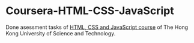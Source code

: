 # Coursera-HTML-CSS-JavaScript
Done asessment tasks of <a href="https://www.coursera.org/learn/html-css-javascript">HTML, CSS and JavaScript course</a> of  The Hong Kong University of Science and Technology.

